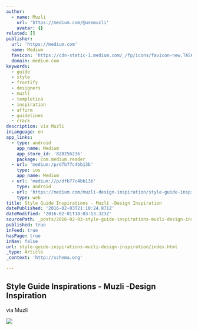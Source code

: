 ```yaml
---
author:
  - name: Muzli
    url: 'https://medium.com/@usemuzli'
    avatar: {}
related: []
publisher:
  url: 'https://medium.com'
  name: Medium
  favicon: 'https://cdn-static-1.medium.com/_/fp/icons/favicon-new.TAS6uQ-Y7kcKgi0xjcYHXw.ico'
  domain: medium.com
keywords:
  - guide
  - style
  - frontify
  - designers
  - muzli
  - templetica
  - inspiration
  - affirm
  - guidelines
  - crack
description: via Muzli
inLanguage: en
app_links:
  - type: android
    app_name: Medium
    app_store_id: '828256236'
    package: com.medium.reader
  - url: 'medium:/p/dfb77c4bb13b'
    type: ios
    app_name: Medium
  - url: 'medium://p/dfb77c4bb13b'
    type: android
  - url: 'https://medium.com/muzli-design-inspiration/style-guide-inspirations-dfb77c4bb13b'
    type: web
title: Style Guide Inspirations - Muzli -Design Inspiration
datePublished: '2016-02-03T21:10:24.871Z'
dateModified: '2016-02-01T18:03:13.323Z'
sourcePath: _posts/2016-02-03-style-guide-inspirations-muzli-design-inspiration.md
published: true
inFeed: true
hasPage: true
inNav: false
url: style-guide-inspirations-muzli-design-inspiration/index.html
_type: Article
_context: 'http://schema.org'

---
```

<article style=""><h1>Style Guide Inspirations - Muzli -Design Inspiration</h1><p>via Muzli</p><img src="https://cdn-images-1.medium.com/max/800/1*cYpGTAWnf9r1-KpQwI-3dw.jpeg" /></article>